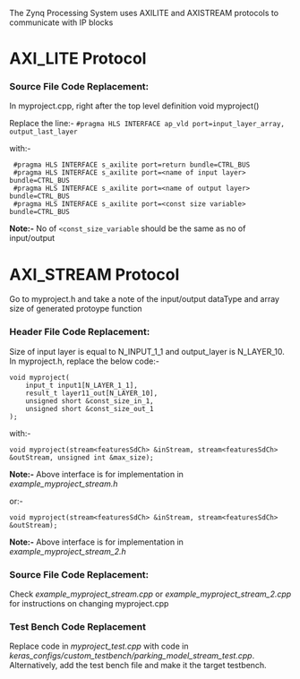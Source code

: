 The Zynq Processing System uses AXILITE and AXISTREAM protocols to communicate with IP blocks

# AXI_LITE Protocol

### Source File Code Replacement:
In myproject.cpp, right after the top level definition void myproject()

Replace the line:-
` #pragma HLS INTERFACE ap_vld port=input_layer_array, output_last_layer `

with:- 

```
 #pragma HLS INTERFACE s_axilite port=return bundle=CTRL_BUS
 #pragma HLS INTERFACE s_axilite port=<name of input layer> bundle=CTRL_BUS
 #pragma HLS INTERFACE s_axilite port=<name of output layer> bundle=CTRL_BUS
 #pragma HLS INTERFACE s_axilite port=<const size variable> bundle=CTRL_BUS
```

**Note:-** No of `<const_size_variable` should be the same as no of input/output  

# AXI_STREAM Protocol

Go to myproject.h and take a note of the input/output dataType and array size of generated protoype function

### Header File Code Replacement:

Size of input layer is equal to N_INPUT_1_1 and output_layer is N_LAYER_10.  
In myproject.h, replace the below code:-  
```
void myproject(
    input_t input1[N_LAYER_1_1],
    result_t layer11_out[N_LAYER_10],
    unsigned short &const_size_in_1,
    unsigned short &const_size_out_1
);
```

with:-  
```
void myproject(stream<featuresSdCh> &inStream, stream<featuresSdCh> &outStream, unsigned int &max_size);
```
**Note:-** Above interface is for implementation in *example_myproject_stream.h*  

or:-

```
void myproject(stream<featuresSdCh> &inStream, stream<featuresSdCh> &outStream);
```
**Note:-** Above interface is for implementation in *example_myproject_stream_2.h*  

### Source File Code Replacement:
Check *example_myproject_stream.cpp* or *example_myproject_stream_2.cpp* for instructions on changing myproject.cpp

### Test Bench Code Replacement
Replace code in *myproject_test.cpp* with code in *keras_configs/custom_testbench/parking_model_stream_test.cpp*.  
Alternatively, add the test bench file and make it the target testbench.  
	   
	

